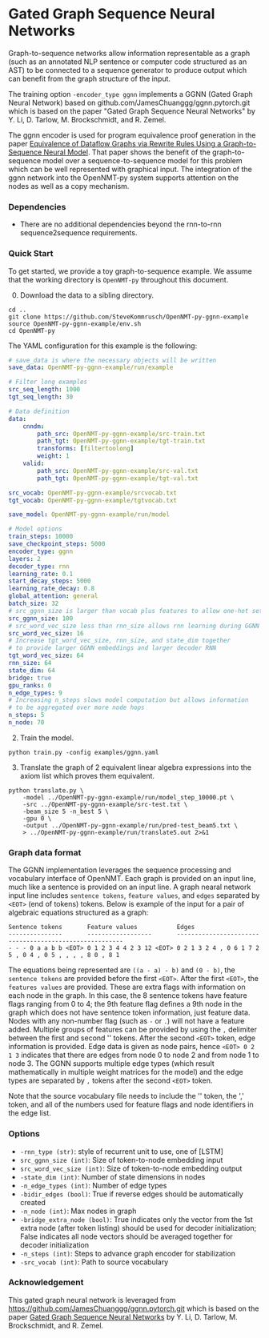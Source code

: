 # Gated Graph Sequence Neural Networks

Graph-to-sequence networks allow information representable as a graph (such as an annotated NLP sentence or computer code structured as an AST) to be connected to a sequence generator to produce output which can benefit from the graph structure of the input.

The training option `-encoder_type ggnn` implements a GGNN (Gated Graph Neural Network) based on github.com/JamesChuanggg/ggnn.pytorch.git which is based on the paper "Gated Graph Sequence Neural Networks" by Y. Li, D. Tarlow, M. Brockschmidt, and R. Zemel.

The ggnn encoder is used for program equivalence proof generation in the paper [Equivalence of Dataflow Graphs via Rewrite Rules Using a Graph-to-Sequence Neural Model](https://arxiv.org/abs/2002.06799). That paper shows the benefit of the graph-to-sequence model over a sequence-to-sequence model for this problem which can be well represented with graphical input. The integration of the ggnn network into the OpenNMT-py system supports attention on the nodes as well as a copy mechanism.

### Dependencies

* There are no additional dependencies beyond the rnn-to-rnn sequence2sequence requirements.

### Quick Start

To get started, we provide a toy graph-to-sequence example. We assume that the working directory is `OpenNMT-py` throughout this document.

0) Download the data to a sibling directory.

```
cd ..
git clone https://github.com/SteveKommrusch/OpenNMT-py-ggnn-example
source OpenNMT-py-ggnn-example/env.sh
cd OpenNMT-py
```


The YAML configuration for this example is the following:

```yaml
# save_data is where the necessary objects will be written
save_data: OpenNMT-py-ggnn-example/run/example

# Filter long examples
src_seq_length: 1000
tgt_seq_length: 30

# Data definition
data:
    cnndm:
        path_src: OpenNMT-py-ggnn-example/src-train.txt
        path_tgt: OpenNMT-py-ggnn-example/tgt-train.txt
        transforms: [filtertoolong]
        weight: 1
    valid:
        path_src: OpenNMT-py-ggnn-example/src-val.txt
        path_tgt: OpenNMT-py-ggnn-example/tgt-val.txt

src_vocab: OpenNMT-py-ggnn-example/srcvocab.txt
tgt_vocab: OpenNMT-py-ggnn-example/tgtvocab.txt

save_model: OpenNMT-py-ggnn-example/run/model

# Model options
train_steps: 10000
save_checkpoint_steps: 5000
encoder_type: ggnn
layers: 2
decoder_type: rnn
learning_rate: 0.1
start_decay_steps: 5000
learning_rate_decay: 0.8
global_attention: general
batch_size: 32
# src_ggnn_size is larger than vocab plus features to allow one-hot settings
src_ggnn_size: 100
# src_word_vec_size less than rnn_size allows rnn learning during GGNN steps
src_word_vec_size: 16
# Increase tgt_word_vec_size, rnn_size, and state_dim together
# to provide larger GGNN embeddings and larger decoder RNN
tgt_word_vec_size: 64
rnn_size: 64
state_dim: 64
bridge: true
gpu_ranks: 0
n_edge_types: 9
# Increasing n_steps slows model computation but allows information
# to be aggregated over more node hops
n_steps: 5
n_node: 70
```

2) Train the model.

```
python train.py -config examples/ggnn.yaml
```

3) Translate the graph of 2 equivalent linear algebra expressions into the axiom list which proves them equivalent.

```
python translate.py \
    -model ../OpenNMT-py-ggnn-example/run/model_step_10000.pt \
    -src ../OpenNMT-py-ggnn-example/src-test.txt \
    -beam_size 5 -n_best 5 \
    -gpu 0 \
    -output ../OpenNMT-py-ggnn-example/run/pred-test_beam5.txt \
    > ../OpenNMT-py-ggnn-example/run/translate5.out 2>&1
```
### Graph data format

The GGNN implementation leverages the sequence processing and vocabulary
interface of OpenNMT. Each graph is provided on an input line, much like
a sentence is provided on an input line. A graph nearal network input line
includes `sentence tokens`, `feature values`, and `edges` separated by
`<EOT>` (end of tokens) tokens. Below is example of the input for a pair
of algebraic equations structured as a graph:

```
Sentence tokens       Feature values           Edges
---------------       ------------------       -------------------------------------------------------
- - - 0 a a b b <EOT> 0 1 2 3 4 4 2 3 12 <EOT> 0 2 1 3 2 4 , 0 6 1 7 2 5 , 0 4 , 0 5 , , , , 8 0 , 8 1
```

The equations being represented are `((a - a) - b)` and `(0 - b)`, the 
`sentence tokens` are provided before the first `<EOT>`. After
the first `<EOT>`, the `features values` are provided. These are extra
flags with information on each node in the graph. In this case, the 8
sentence tokens have feature flags ranging from 0 to 4; the 9th feature
flag defines a 9th node in the graph which does not have sentence token
information, just feature data. Nodes with any non-number flag (such as
`-` or `.`) will not have a feature added. Multiple groups of features
can be provided by using the `,` delimiter between the first and second
'<EOT>' tokens. After the second `<EOT>` token, edge information is provided.
Edge data is given as node pairs, hence `<EOT> 0 2 1 3` indicates that there
are edges from node 0 to node 2 and from node 1 to node 3. The GGNN supports
multiple edge types (which result mathematically in multiple weight matrices
for the model) and the edge types are separated by `,` tokens after the
second `<EOT>` token.

Note that the source vocabulary file needs to include the '<EOT>' token,
the ',' token, and all of the numbers used for feature flags and node
identifiers in the edge list.


### Options

* `-rnn_type (str)`: style of recurrent unit to use, one of [LSTM]
* `src_ggnn_size (int)`: Size of token-to-node embedding input
* `src_word_vec_size (int)`: Size of token-to-node embedding output
* `-state_dim (int)`: Number of state dimensions in nodes
* `-n_edge_types (int)`: Number of edge types
* `-bidir_edges (bool)`: True if reverse edges should be automatically created
* `-n_node (int)`: Max nodes in graph
* `-bridge_extra_node (bool)`: True indicates only the vector from the 1st extra node (after token listing) should be used for decoder initialization; False indicates all node vectors should be averaged together for decoder initialization
* `-n_steps (int)`: Steps to advance graph encoder for stabilization
* `-src_vocab (int)`: Path to source vocabulary

### Acknowledgement

This gated graph neural network is leveraged from https://github.com/JamesChuanggg/ggnn.pytorch.git which is based on the paper [Gated Graph Sequence Neural Networks](https://arxiv.org/abs/1511.05493) by Y. Li, D. Tarlow, M. Brockschmidt, and R. Zemel.
